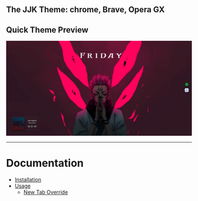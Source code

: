 ## The JJK Theme: chrome, Brave, Opera GX

## Quick Theme Preview
![Preview](https://raw.githubusercontent.com/Amritanshu312/JJK-Dashboard/main/images/preview.png)

---

# Documentation

- [Installation](#installation)
- [Usage](#usage)
  - [New Tab Override](#new-tab-override)
